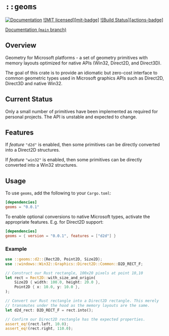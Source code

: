 # `::geoms`

[![Documentation][docs-badge]][docs-url]
[![MIT licensed][mit-badge]][mit-url]
[![Build Status][actions-badge]][actions-url]

[Documentation (`main` branch)][docs-main-url]

## Overview

Geometry for Microsoft platforms - a set of geometry primitives with memory
layouts optimized for native APIs (Win32, Direct2D, and Direct3D).

The goal of this crate is to provide an idiomatic but zero-cost interface to
common geometric types used in Microsoft graphics APIs such as Direct2D,
Direct3D and native Win32.

## Current Status

Only a small number of primitives have been implemented as required for personal
projects. The API is unstable and expected to change.

## Features

If _feature_ `"d2d"` is enabled, then some primitives can be directly
converted into a Direct2D structures.

If _feature_ `"win32"` is enabled, then some primitives can be directly
converted into a Win32 structures.

## Usage

To use `geoms`, add the following to your `Cargo.toml`:

```toml
[dependencies]
geoms = "0.0.1"
```

To enable optional conversions to native Microsoft types, activate the
appropriate features. E.g. for Direct2D support:

```toml
[dependencies]
geoms = { version = "0.0.1", features = ["d2d"] }
```

### Example

```rust
use ::geoms::d2::{Rect2D, Point2D, Size2D};
use ::windows::Win32::Graphics::Direct2D::Common::D2D_RECT_F;

// Construct our Rust rectangle, 100x20 pixels at point 10,10
let rect = Rect2D::with_size_and_origin(
    Size2D { width: 100.0, height: 20.0 },
    Point2D { x: 10.0, y: 10.0 },
);

// Convert our Rust rectangle into a Direct2D rectangle. This merely
// transmutes under the hood as the memory layouts are the same.
let d2d_rect: D2D_RECT_F = rect.into();

// Confirm our Direct2D rectangle has the expected properties.
assert_eq!(rect.left, 10.0);
assert_eq!(rect.right, 110.0);
```


[docs-main-url]: http://connorpower.com/geoms/
[docs-url]: https://docs.rs/geoms
[docs-badge]: https://docs.rs/geoms/badge.svg
[mit-url]: http://connorpower.com/geoms/main/LICENSE
[actions-url]: https://github.com/connorpower/geoms/actions/workflows/CI.yml/badge.svg
